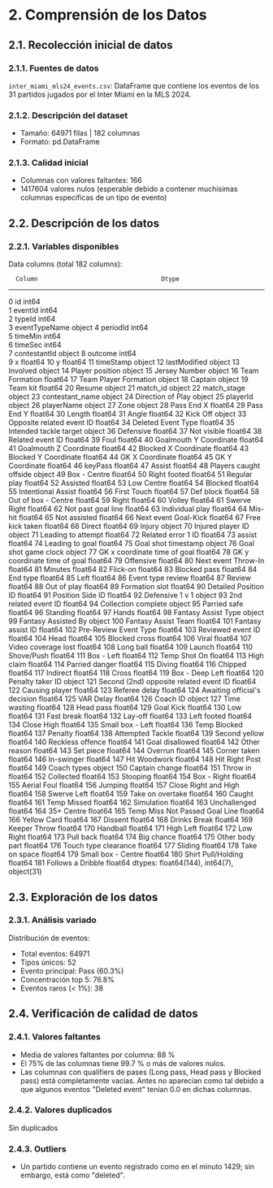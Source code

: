 # 2. Comprensión de los Datos

## 2.1. Recolección inicial de datos

### 2.1.1. Fuentes de datos

`inter_miami_mls24_events.csv`: DataFrame que contiene los eventos de los 31 partidos jugados por el Inter Miami en la MLS 2024.

### 2.1.2. Descripción del dataset

- Tamaño: 64971 filas | 182 columnas
- Formato: pd.DataFrame

### 2.1.3. Calidad inicial

- Columnas con valores faltantes: 166
- 1417604 valores nulos (esperable debido a contener muchísimas columnas específicas de un tipo de evento)

## 2.2. Descripción de los datos

### 2.2.1. Variables disponibles

Data columns (total 182 columns):

      Column                                  Dtype  
---   ------                                  -----  
 0    id                                      int64  
 1    eventId                                 int64  
 2    typeId                                  int64  
 3    eventTypeName                           object
 4    periodId                                int64  
 5    timeMin                                 int64  
 6    timeSec                                 int64  
 7    contestantId                            object
 8    outcome                                 int64  
 9    x                                       float64
 10   y                                       float64
 11   timeStamp                               object
 12   lastModified                            object
 13   Involved                                object
 14   Player position                         object
 15   Jersey Number                           object
 16   Team Formation                          float64
 17   Team Player Formation                   object
 18   Captain                                 object
 19   Team kit                                float64
 20   Resume                                  object
 21   match_id                                object
 22   match_stage                             object
 23   contestant_name                         object
 24   Direction of Play                       object
 25   playerId                                object
 26   playerName                              object
 27   Zone                                    object
 28   Pass End X                              float64
 29   Pass End Y                              float64
 30   Length                                  float64
 31   Angle                                   float64
 32   Kick Off                                object
 33   Opposite related event ID               float64
 34   Deleted Event Type                      float64
 35   Intended tackle target                  object
 36   Defensive                               float64
 37   Not visible                             float64
 38   Related event ID                        float64
 39   Foul                                    float64
 40   Goalmouth Y Coordinate                  float64
 41   Goalmouth Z Coordinate                  float64
 42   Blocked X Coordinate                    float64
 43   Blocked Y Coordinate                    float64
 44   GK X Coordinate                         float64
 45   GK Y Coordinate                         float64
 46   keyPass                                 float64
 47   Assist                                  float64
 48   Players caught offside                  object
 49   Box - Centre                            float64
 50   Right footed                            float64
 51   Regular play                            float64
 52   Assisted                                float64
 53   Low Centre                              float64
 54   Blocked                                 float64
 55   Intentional Assist                      float64
 56   First Touch                             float64
 57   Def block                               float64
 58   Out of box - Centre                     float64
 59   Right                                   float64
 60   Volley                                  float64
 61   Swerve Right                            float64
 62   Not past goal line                      float64
 63   Individual play                         float64
 64   Mis-hit                                 float64
 65   Not assisted                            float64
 66   Next event Goal-Kick                    float64
 67   Free kick taken                         float64
 68   Direct                                  float64
 69   Injury                                  object
 70   Injured player ID                       object
 71   Leading to attempt                      float64
 72   Related error 1 ID                      float64
 73   assist                                  float64
 74   Leading to goal                         float64
 75   Goal shot timestamp                     object
 76   Goal shot game clock                    object
 77   GK x coordinate time of goal            float64
 78   GK y coordinate time of goal            float64
 79   Offensive                               float64
 80   Next event Throw-In                     float64
 81   Minutes                                 float64
 82   Flick-on                                float64
 83   Blocked pass                            float64
 84   End type                                float64
 85   Left                                    float64
 86   Event type review                       float64
 87   Review                                  float64
 88   Out of play                             float64
 89   Formation slot                          float64
 90   Detailed Position ID                    float64
 91   Position Side ID                        float64
 92   Defensive 1 v 1                         object
 93   2nd related event ID                    float64
 94   Collection complete                     object
 95   Parried safe                            float64
 96   Standing                                float64
 97   Hands                                   float64
 98   Fantasy Assist Type                     object
 99   Fantasy Assisted By                     object
 100  Fantasy Assist Team                     float64
 101  Fantasy assist ID                       float64
 102  Pre-Review Event Type                   float64
 103  Reviewed event ID                       float64
 104  Head                                    float64
 105  Blocked cross                           float64
 106  Viral                                   float64
 107  Video coverage lost                     float64
 108  Long ball                               float64
 109  Launch                                  float64
 110  Shove/Push                              float64
 111  Box - Left                              float64
 112  Temp Shot On                            float64
 113  High claim                              float64
 114  Parried danger                          float64
 115  Diving                                  float64
 116  Chipped                                 float64
 117  Indirect                                float64
 118  Cross                                   float64
 119  Box - Deep Left                         float64
 120  Penalty taker ID                        object
 121  Second (2nd) opposite related event ID  float64
 122  Causing player                          float64
 123  Referee delay                           float64
 124  Awaiting official's decision            float64
 125  VAR Delay                               float64
 126  Coach ID                                object
 127  Time wasting                            float64
 128  Head pass                               float64
 129  Goal Kick                               float64
 130  Low                                     float64
 131  Fast break                              float64
 132  Lay-off                                 float64
 133  Left footed                             float64
 134  Close High                              float64
 135  Small box - Left                        float64
 136  Temp Blocked                            float64
 137  Penalty                                 float64
 138  Attempted Tackle                        float64
 139  Second yellow                           float64
 140  Reckless offence                        float64
 141  Goal disallowed                         float64
 142  Other reason                            float64
 143  Set piece                               float64
 144  Overrun                                 float64
 145  Corner taken                            float64
 146  In-swinger                              float64
 147  Hit Woodwork                            float64
 148  Hit Right Post                          float64
 149  Coach types                             object
 150  Captain change                          float64
 151  Throw in                                float64
 152  Collected                               float64
 153  Stooping                                float64
 154  Box - Right                             float64
 155  Aerial Foul                             float64
 156  Jumping                                 float64
 157  Close Right and High                    float64
 158  Swerve Left                             float64
 159  Take on overtake                        float64
 160  Caught                                  float64
 161  Temp Missed                             float64
 162  Simulation                              float64
 163  Unchallenged                            float64
 164  35+ Centre                              float64
 165  Temp Miss Not Passed Goal Line          float64
 166  Yellow Card                             float64
 167  Dissent                                 float64
 168  Drinks Break                            float64
 169  Keeper Throw                            float64
 170  Handball                                float64
 171  High Left                               float64
 172  Low Right                               float64
 173  Pull back                               float64
 174  Big chance                              float64
 175  Other body part                         float64
 176  Touch type clearance                    float64
 177  Sliding                                 float64
 178  Take on space                           float64
 179  Small box - Centre                      float64
 180  Shirt Pull/Holding                      float64
 181  Follows a Dribble                       float64
dtypes: float64(144), int64(7), object(31)

## 2.3. Exploración de los datos

### 2.3.1. Análisis variado

Distribución de eventos:

- Total eventos: 64971
- Tipos únicos: 52
- Evento principal: Pass (60.3%)
- Concentración top 5: 76.8%
- Eventos raros (< 1%): 38

## 2.4. Verificación de calidad de datos

### 2.4.1. Valores faltantes

- Media de valores faltantes por columna: 88 %
- El 75% de las columnas tiene 99.7 % o más de valores nulos.
- Las columnas con qualifiers de pases (Long pass, Head pass y Blocked pass) está completamente vacías. Antes no aparecían como tal debido a que algunos eventos "Deleted event" tenían 0.0 en dichas columnas.

### 2.4.2. Valores duplicados

Sin duplicados

### 2.4.3. Outliers

- Un partido contiene un evento registrado como en el minuto 1429; sin embargo, está como "deleted".
